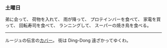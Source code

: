 ### 土曜日

弟に会って、
荷物を入れて、
雨が降って、
プロテインバーを食べて、
家電を買って、
回転寿司を食べて、
ランニングして、
スーパーの焼き鳥を食べる。

---

ルージュの伝言の[カバー](https://www.youtube.com/watch?v=kpabyZKKtZg)。
街は Ding-Dong 遠ざかってゆくわ。